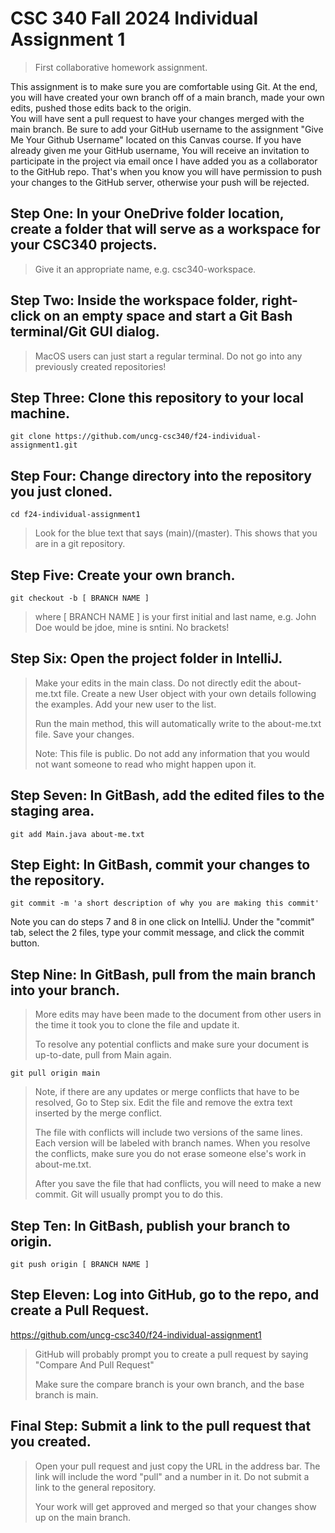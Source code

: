 # CSC 340 Fall 2024 Individual Assignment 1
> First collaborative homework assignment.

This assignment is to make sure you are comfortable using Git. At the end, you will have created your own branch off of a main branch, made your own edits, pushed those edits back to the origin. \
You will have sent a pull request to have your changes merged with the main branch. Be sure to add your GitHub username to the assignment "Give Me Your Github Username" located on this Canvas course. If you have already given me your GitHub username, 
You will receive an invitation to participate in the project via email once I have added you as a collaborator to the GitHub repo. That's when you know you will have permission to push your changes to the GitHub server, otherwise your push will be rejected.

## Step One: In your OneDrive folder location, create a folder that will serve as a workspace for your CSC340 projects. 
> Give it an appropriate name, e.g. csc340-workspace.

## Step Two: Inside the workspace folder, right-click on an empty space and start a Git Bash terminal/Git GUI dialog. 
> MacOS users can just start a regular terminal.
> Do not go into any previously created repositories!

## Step Three: Clone this repository to your local machine.
    git clone https://github.com/uncg-csc340/f24-individual-assignment1.git

## Step Four: Change directory into the repository you just cloned. 
    cd f24-individual-assignment1
> Look for the blue text that says (main)/(master). This shows that you are in a git repository.

## Step Five: Create your own branch.
    git checkout -b [ BRANCH NAME ]
> where [ BRANCH NAME ] is your first initial and last name, e.g. John Doe would be jdoe, mine is sntini. No brackets!

## Step Six: Open the project folder in IntelliJ.
> Make your edits in the main class. Do not directly edit the about-me.txt file. Create a new User object with your own details following the examples. Add your new user to the list. 
>
> Run the main method, this will automatically write to the about-me.txt file. Save your changes.
> 
> Note: This file is public. Do not add any information that you would not want someone to read who might happen upon it.
>

## Step Seven: In GitBash, add the edited files to the staging area.
    git add Main.java about-me.txt
    
## Step Eight: In GitBash, commit your changes to the repository.
    git commit -m 'a short description of why you are making this commit'


Note you can do steps 7 and 8 in one click on IntelliJ. Under the "commit" tab, select the 2 files, type your commit message, and click the commit button.
## Step Nine: In GitBash, pull from the main branch into your branch.
>More edits may have been made to the document from other users in the time it took you to clone the file and update it.
>
>To resolve any potential conflicts and make sure your document is up-to-date, pull from Main again.

    git pull origin main

> Note, if there are any updates or merge conflicts that have to be resolved, Go to Step six. Edit the file and remove the extra text inserted by the merge conflict.
> 
> The file with conflicts will include two versions of the same lines. Each version will be labeled with branch names. When you resolve the conflicts, make sure you do
> not erase someone else's work in about-me.txt.
>
> After you save the file that had conflicts, you will need to make a new commit. Git will usually prompt you to do this.

## Step Ten: In GitBash, publish your branch to origin.
    git push origin [ BRANCH NAME ]

## Step Eleven: Log into GitHub, go to the repo, and create a Pull Request.
https://github.com/uncg-csc340/f24-individual-assignment1
> GitHub will probably prompt you to create a pull request by saying "Compare And Pull Request"
> 
> Make sure the compare branch is your own branch, and the base branch is main.

## Final Step: Submit a link to the pull request that you created.
> Open your pull request and just copy the URL in the address bar. The link will include the word "pull" and a number in it. Do not submit a link to the general repository.
> 
> Your work will get approved and merged so that your changes show up on the main branch.
